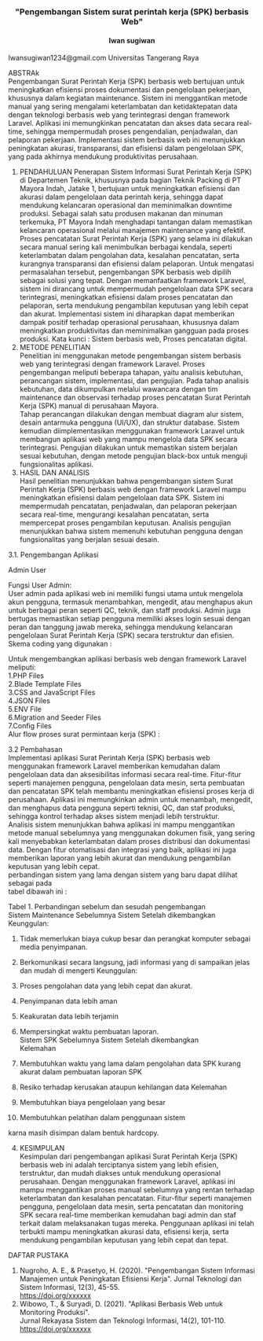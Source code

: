<h3 align="center">"Pengembangan Sistem surat perintah kerja (SPK) berbasis Web" </h3> 
<h4 align="center">Iwan sugiwan</h4>  
Iwansugiwan1234@gmail.com  
Universitas Tangerang Raya  
  
ABSTRAk  
Pengembangan Surat Perintah Kerja (SPK) berbasis web bertujuan untuk meningkatkan efisiensi proses dokumentasi dan pengelolaan pekerjaan, khususnya dalam kegiatan maintenance. Sistem ini menggantikan metode manual yang sering mengalami keterlambatan dan ketidaktepatan data dengan teknologi berbasis web yang terintegrasi dengan framework Laravel. Aplikasi ini memungkinkan pencatatan dan akses data secara real-time, sehingga mempermudah proses pengendalian, penjadwalan, dan pelaporan pekerjaan. Implementasi sistem berbasis web ini menunjukkan peningkatan akurasi, transparansi, dan efisiensi dalam pengelolaan SPK, yang pada akhirnya mendukung produktivitas perusahaan.  
  
1. PENDAHULUAN 
Penerapan Sistem Informasi Surat Perintah Kerja (SPK) di Departemen Teknik, khususnya pada bagian Teknik Packing di PT Mayora Indah, Jatake 1, bertujuan untuk meningkatkan efisiensi dan akurasi dalam pengelolaan data perintah kerja, sehingga dapat mendukung kelancaran operasional dan meminimalkan downtime produksi. 
Sebagai salah satu produsen makanan dan minuman terkemuka, PT Mayora Indah menghadapi tantangan dalam memastikan kelancaran operasional melalui manajemen maintenance yang efektif. Proses pencatatan Surat Perintah Kerja (SPK) yang selama ini dilakukan secara manual sering kali menimbulkan berbagai kendala, seperti keterlambatan dalam pengolahan data, kesalahan pencatatan, serta kurangnya transparansi dan efisiensi dalam pelaporan. 
Untuk mengatasi permasalahan tersebut, pengembangan SPK berbasis web dipilih sebagai solusi yang tepat. Dengan memanfaatkan framework Laravel, sistem ini dirancang untuk mempermudah pengelolaan data SPK secara terintegrasi, meningkatkan efisiensi dalam proses pencatatan dan pelaporan, serta mendukung pengambilan keputusan yang lebih cepat dan akurat. Implementasi sistem ini diharapkan dapat memberikan dampak positif terhadap operasional perusahaan, khususnya dalam meningkatkan produktivitas dan meminimalkan gangguan pada proses produksi. 
Kata kunci : Sistem berbasis web, Proses pencatatan digital.  
2. METODE  PENELITIAN   
Penelitian ini menggunakan metode pengembangan sistem berbasis web yang terintegrasi dengan framework Laravel. Proses pengembangan meliputi beberapa tahapan, yaitu analisis kebutuhan, perancangan sistem, implementasi, dan pengujian. Pada tahap analisis kebutuhan, data dikumpulkan melalui wawancara dengan tim maintenance dan observasi terhadap proses pencatatan Surat Perintah Kerja (SPK) manual di perusahaan Mayora.  
Tahap perancangan dilakukan dengan membuat diagram alur sistem, desain antarmuka pengguna (UI/UX), dan struktur database. Sistem kemudian diimplementasikan menggunakan framework Laravel untuk membangun aplikasi web yang mampu mengelola data SPK secara terintegrasi. Pengujian dilakukan untuk memastikan sistem berjalan sesuai kebutuhan, dengan metode pengujian black-box untuk menguji fungsionalitas aplikasi.  
 3. HASIL DAN ANALISIS   
Hasil penelitian menunjukkan bahwa pengembangan sistem Surat Perintah Kerja (SPK) berbasis web dengan framework Laravel mampu meningkatkan efisiensi dalam pengelolaan data SPK. Sistem ini mempermudah pencatatan, penjadwalan, dan pelaporan pekerjaan secara real-time, mengurangi kesalahan pencatatan, serta mempercepat proses pengambilan keputusan. Analisis pengujian menunjukkan bahwa sistem memenuhi kebutuhan pengguna dengan fungsionalitas yang berjalan sesuai desain.  
  
3.1.  Pengembangan Aplikasi   
  
    
  
Admin User  
   
Fungsi User Admin:  
User admin pada aplikasi web ini memiliki fungsi utama untuk mengelola akun pengguna, termasuk menambahkan, mengedit, atau menghapus akun untuk berbagai peran seperti QC, teknik, dan staff produksi. Admin juga bertugas memastikan setiap pengguna memiliki akses login sesuai dengan peran dan tanggung jawab mereka, sehingga mendukung kelancaran pengelolaan Surat Perintah Kerja (SPK) secara terstruktur dan efisien.  	  
Skema coding yang digunakan :  
  
    
Untuk mengembangkan aplikasi berbasis web dengan framework Laravel meliputi:  
 1.PHP Files  
 2.Blade Template Files  
 3.CSS and JavaScript Files  
 4.JSON Files  
 5.ENV File  
 6.Migration and Seeder Files  
7.Config Files  
Alur flow proses surat permintaan kerja (SPK) :  
 
3.2  Pembahasan   
Implementasi aplikasi Surat Perintah Kerja (SPK) berbasis web menggunakan framework Laravel memberikan kemudahan dalam pengelolaan data dan aksesibilitas informasi secara real-time. Fitur-fitur seperti manajemen pengguna, pengelolaan data mesin, serta pembuatan dan pencatatan SPK telah membantu meningkatkan efisiensi proses kerja di perusahaan. Aplikasi ini memungkinkan admin untuk menambah, mengedit, dan menghapus data pengguna seperti teknisi, QC, dan staf produksi, sehingga kontrol terhadap akses sistem menjadi lebih terstruktur.  
Analisis sistem menunjukkan bahwa aplikasi ini mampu menggantikan metode manual sebelumnya yang menggunakan dokumen fisik, yang sering kali menyebabkan keterlambatan dalam proses distribusi dan dokumentasi data. Dengan fitur otomatisasi dan integrasi yang baik, aplikasi ini juga memberikan laporan yang lebih akurat dan mendukung pengambilan keputusan yang lebih cepat.  
perbandingan sistem yang lama dengan sistem yang baru dapat dilihat sebagai pada  
tabel dibawah ini :  
  
Tabel 1. Perbandingan sebelum dan sesudah pengembangan   
Sistem Maintenance Sebelumnya  	 	Sistem Setelah dikembangkan   
Keunggulan:   
1.	Tidak memerlukan biaya cukup besar dan perangkat komputer sebagai media penyimpanan.   
2.	Berkomunikasi secara langsung, jadi informasi yang di sampaikan jelas dan mudah di mengerti   	Keunggulan:   
1.	Proses pengolahan data yang lebih cepat dan akurat. 
2.	Penyimpanan data lebih aman  
3.	Keakuratan data lebih terjamin  
4.	Mempersingkat waktu pembuatan laporan.  
Sistem SPK Sebelumnya   	Sistem Setelah dikembangkan   
Kelemahan   
   
1.	Membutuhkan waktu yang lama dalam pengolahan data SPK kurang akurat dalam pembuatan laporan SPK   
2.	Resiko terhadap kerusakan ataupun kehilangan data  	Kelemahan   
   
1.	Membutuhkan  biaya  pengelolaan yang besar   
2.	Membutuhkan pelatihan dalam penggunaan sistem   
   
karna masih disimpan dalam bentuk hardcopy.   
   	  
  
4.  KESIMPULAN   
Kesimpulan dari pengembangan aplikasi Surat Perintah Kerja (SPK) berbasis web ini adalah terciptanya sistem yang lebih efisien, terstruktur, dan mudah diakses untuk mendukung operasional perusahaan. Dengan menggunakan framework Laravel, aplikasi ini mampu menggantikan proses manual sebelumnya yang rentan terhadap keterlambatan dan kesalahan pencatatan. Fitur-fitur seperti manajemen pengguna, pengelolaan data mesin, serta pencatatan dan monitoring SPK secara real-time memberikan kemudahan bagi admin dan staf terkait dalam melaksanakan tugas mereka. Penggunaan aplikasi ini telah terbukti mampu meningkatkan akurasi data, efisiensi kerja, serta mendukung pengambilan keputusan yang lebih cepat dan tepat.   
  
DAFTAR PUSTAKA   
  
1.	Nugroho, A. E., & Prasetyo, H. (2020). "Pengembangan Sistem Informasi Manajemen untuk Peningkatan Efisiensi Kerja". Jurnal Teknologi dan Sistem Informasi, 12(3), 45-55.  
https://doi.org/xxxxxx  
2.	Wibowo, T., & Suryadi, D. (2021). "Aplikasi Berbasis Web untuk Monitoring Produksi".  
Jurnal Rekayasa Sistem dan Teknologi Informasi, 14(2), 101-110. https://doi.org/xxxxxx  
  
  
  
  
  
